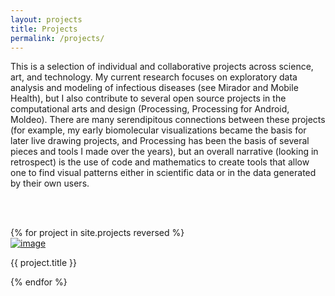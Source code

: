 ```yaml
---
layout: projects
title: Projects
permalink: /projects/
---
```


This is a selection of individual and collaborative projects across science, art, and technology. My current research focuses on exploratory data analysis and modeling of infectious diseases (see Mirador and Mobile Health), but I also contribute to several open source projects in the computational arts and design (Processing, Processing for Android, Moldeo). There are many serendipitous connections between these projects (for example, my early biomolecular visualizations became the basis for later live drawing projects, and Processing has been the basis of several pieces and tools I made over the years), but an overall narrative (looking in retrospect) is the use of code and mathematics to create tools that allow one to find visual patterns either in scientific data or in the data generated by their own users.

<br><br>

<div class="portfolio-container">
  {% for project in site.projects reversed %}
  <div class="portfolio-element">
    <a href="{{ project.url | prepend: site.baseurl }}" target="_blank"><img class="portfolio-image" src="http://portfolio.andrescolubri.net/banners/{{ project.banner }}" alt="image"></a>
    <p class="portfolio-caption">{{ project.title }}</p>
  </div>
  {% endfor %}
</div>
